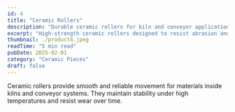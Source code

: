 ```yaml
---
id: 4
title: "Ceramic Rollers"
description: "Durable ceramic rollers for kiln and conveyor applications."
excerpt: "High-strength ceramic rollers designed to resist abrasion and maintain shape under high temperatures."
thumbnail: ./product4.jpeg
readTime: "5 min read"
pubDate: 2025-02-01
category: "Ceramic Pieces"
draft: false
---
```


Ceramic rollers provide smooth and reliable movement for materials inside kilns and conveyor systems. They maintain stability under high temperatures and resist wear over time.
